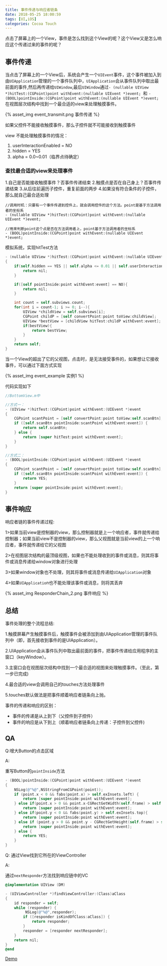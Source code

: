 ```yaml
---
title: 事件传递与响应者链条
date: 2018-05-25 18:00:59
tags: [UI,iOS]
categories: Cocoa Touch
---
```


点击了屏幕上的一个View，事件是怎么找到这个View的呢？这个View又是怎么响应这个传递过来的事件的呢？

## 事件传递

当点击了屏幕上的一个View后，系统会产生一个`UIEvent`事件，这个事件被加入到由`UIApplication`管理的一个事件队列中，`UIApplication`会从事件队列中取出最前面的事件,然后再传递给`UIWindow`,最后`UIWindow`通过`- (nullable UIView *)hitTest:(CGPoint)point withEvent:(nullable UIEvent *)event; `和
`- (BOOL)pointInside:(CGPoint)point withEvent:(nullable UIEvent *)event;`在视图层次结构中找到一个最合适的view来处理触摸事件。

{% asset_img event_transmit.png 事件传递 %}


如果父控件不能接收触摸事件，那么子控件就不可能接收到触摸事件

view 不能处理触摸事件的情况：
1. userInteractionEnabled = NO
2. hidden = YES
3. alpha = 0.0~0.01（临界点待确定）

### 查找最合适的view来处理事件

1.自己是否能接收触摸事件？否事件传递结束
2.触摸点是否在自己身上？否事件传递结束
3.从后往前遍历子控件，重复前面的两步
4.如果没有符合条件的子控件，那么就自己最合适处理

```
//调用时机：只要有一个事件传递到控件上，就会调用控件的这个方法。point是基于方法调用者的坐标系
- (nullable UIView *)hitTest:(CGPoint)point withEvent:(nullable UIEvent *)event;

//用来判断point这个点是否在方法调用者上，point基于方法调用者的坐标系
- (BOOL)pointInside:(CGPoint)point withEvent:(nullable UIEvent *)event;
```

模拟系统，实现hitTest方法

```Objective-C
- (nullable UIView *)hitTest:(CGPoint)point withEvent:(nullable UIEvent *)event
{
    if(self.hidden == YES || self.alpha <= 0.01 || self.userInteractionEnabled == NO){
        return nil;
    }

    if([self pointInside:point withEvent:event] == NO){
        return nil;
    }

    int count = self.subviews.count;
    for(int i = count-1; i >= 0; i--){
        UIView *childView = self.subviews[i];
        CGPoint childP = [self convertPoint:point toView:childView];
        UIView *bestView = [childView hitTest:childP withEvent:event];
        if(bestView){
            return bestView;
        }
    }
    return self;
}
```

当一个View的超出了它的父视图，点击时，是无法接受事件的，如果想让它接收事件，可以通过下面方式实现

{% asset_img event_example 实例1 %}

代码实现如下

```Objective-C
//BottomView.m中

//方式一：
- (UIView *)hitTest:(CGPoint)point withEvent:(UIEvent *)event
{
    CGPoint scantPoint = [self convertPoint:point toView:self.scanBtn];
    if ([self.scanBtn pointInside:scantPoint withEvent:event]) {
        return self.scanBtn;
    } else {
        return [super hitTest:point withEvent:event];
    }
}

//方式二：
- (BOOL)pointInside:(CGPoint)point withEvent:(UIEvent *)event
{
    CGPoint scantPoint = [self convertPoint:point toView:self.scanBtn];
    if ([self.scanBtn pointInside:scantPoint withEvent:event]) {
        return YES;
    }
    return [super pointInside:point withEvent:event];
}
```

## 事件响应

响应者链的事件传递过程:

1>如果当前view是控制器的view，那么控制器就是上一个响应者，事件就传递给控制器；如果当前view不是控制器的view，那么父视图就是当前view的上一个响应者，事件就传递给它的父视图

2>在视图层次结构的最顶级视图，如果也不能处理收到的事件或消息，则其将事件或消息传递给window对象进行处理

3>如果window对象也不处理，则其将事件或消息传递给`UIApplication`对象

4>如果`UIApplicatio`n也不能处理该事件或消息，则将其丢弃

{% asset_img ResponderChain_2.png 事件响应 %}

## 总结

事件处理的整个流程总结:

1.触摸屏幕产生触摸事件后，触摸事件会被添加到由UIApplication管理的事件队列中（即，首先接收到事件的是UIApplication）。

2.UIApplication会从事件队列中取出最前面的事件，把事件传递给应用程序的主窗口（keyWindow）。

3.主窗口会在视图层次结构中找到一个最合适的视图来处理触摸事件。（至此，第一步已完成)

4.最合适的view会调用自己的touches方法处理事件

5.touches默认做法是把事件顺着响应者链条向上抛。

事件的传递和响应的区别：

- 事件的传递是从上到下（父控件到子控件）
- 事件的响应是从下到上（顺着响应者链条向上传递：子控件到父控件)

## QA

Q:增大Button的点击区域

A:

重写Button的`pointInside`方法

```Objective-C
- (BOOL)pointInside:(CGPoint)point withEvent:(UIEvent *)event
{
    NSLog(@"%@",NSStringFromCGPoint(point));
    if (point.x < 0 && fabs(point.x) > self.exInsets.left) {
        return [super pointInside:point withEvent:event];
    } else if(point.x > 0 && point.x-CGRectGetWidth(self.frame) > self.exInsets.right){
        return [super pointInside:point withEvent:event];
    } else if(point.y < 0 && fabs(point.y) > self.exInsets.top){
        return [super pointInside:point withEvent:event];
    } else if (point.y > 0 && point.y - CGRectGetHeight(self.frame) > self.exInsets.bottom){
        return [super pointInside:point withEvent:event];
    } else {
        return YES;
    }
}
```
Q: 通过View找到它所在的ViewController

A:

通过`nextResponder`方法找到响应链中的VC

```Objective-C
@implementation UIView (DM)

- (UIViewController *)findViewController:(Class)aClass
{
    id responder = self;
    while (responder) {
         NSLog(@"%@",responder);
        if ([responder isKindOfClass:aClass]) {
            return responder;
        }
        responder = [responder nextResponder];
    }
    return nil;
}
@end
```

[Demo](https://github.com/leoliuyt/DMEventDeliver)